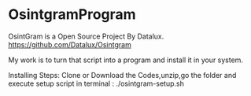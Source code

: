 # OsintgramProgram

OsintGram is a Open Source Project By Datalux.
https://github.com/Datalux/Osintgram

My work is to turn that script into a program and install it in your system. 

Installing Steps:
Clone or Download the Codes,unzip,go the folder and execute setup script
in terminal : ./osintgram-setup.sh
